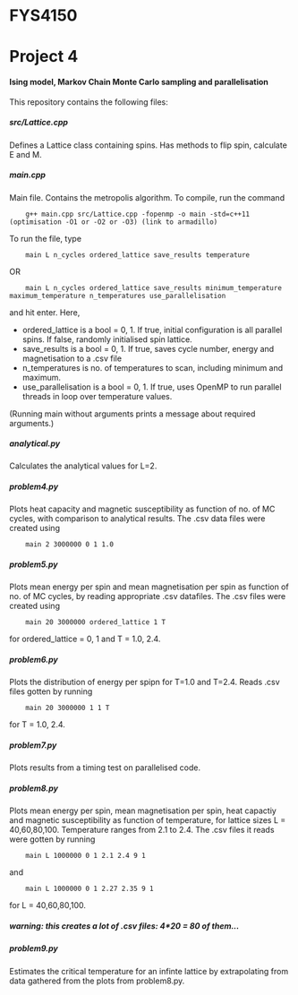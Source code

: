# FYS4150
# Project 4
#### Ising model, Markov Chain Monte Carlo sampling and parallelisation

This repository contains the following files:

##### src/Lattice.cpp
Defines a Lattice class containing spins. Has methods to flip spin, calculate E and M.

##### main.cpp
Main file. Contains the metropolis algorithm. To compile, run the command
```
	g++ main.cpp src/Lattice.cpp -fopenmp -o main -std=c++11 (optimisation -O1 or -O2 or -O3) (link to armadillo)
```
To run the file, type
```
	main L n_cycles ordered_lattice save_results temperature
```
OR
```
	main L n_cycles ordered_lattice save_results minimum_temperature maximum_temperature n_temperatures use_parallelisation
```
and hit enter. Here,
* ordered_lattice is a bool = 0, 1. If true, initial configuration is all parallel spins. If false, randomly initialised spin lattice.
* save_results is a bool = 0, 1. If true, saves cycle number, energy and magnetisation to a .csv file
* n_temperatures is no. of temperatures to scan, including minimum and maximum.
* use_parallelisation is a bool = 0, 1. If true, uses OpenMP to run parallel threads in loop over temperature values.

(Running main without arguments prints a message about required arguments.)

##### analytical.py
Calculates the analytical values for L=2.

##### problem4.py
Plots heat capacity and magnetic susceptibility as function of no. of MC cycles, with comparison to analytical results.
The .csv data files were created using
```
	main 2 3000000 0 1 1.0
```

##### problem5.py
Plots mean energy per spin and mean magnetisation per spin as function of no. of MC cycles, by reading appropriate .csv datafiles.
The .csv files were created using
```
	main 20 3000000 ordered_lattice 1 T
```
for ordered_lattice = 0, 1 and T = 1.0, 2.4.

##### problem6.py
Plots the distribution of energy per spipn for T=1.0 and T=2.4.
Reads .csv files gotten by running
```
	main 20 3000000 1 1 T
```
for T = 1.0, 2.4.

##### problem7.py
Plots results from a timing test on parallelised code.

##### problem8.py
Plots mean energy per spin, mean magnetisation per spin, heat capactiy and magnetic susceptibility as function of temperature, for lattice sizes L = 40,60,80,100. Temperature ranges from 2.1 to 2.4. 
The .csv files it reads were gotten by running
```
	main L 1000000 0 1 2.1 2.4 9 1
```
and
```
	main L 1000000 0 1 2.27 2.35 9 1
```
for L = 40,60,80,100.
##### warning: this creates a lot of .csv files: 4*20 = 80 of them...

##### problem9.py
Estimates the critical temperature for an infinte lattice by extrapolating from data gathered from the plots from problem8.py.
